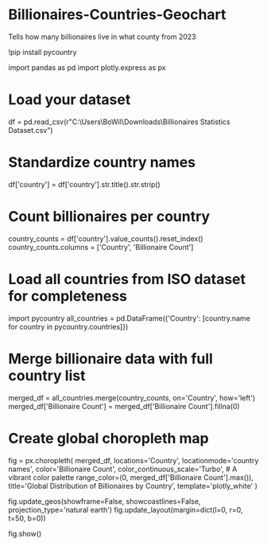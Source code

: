 # Billionaires-Countries-Geochart
Tells how many billionaires live in what county from 2023

!pip install pycountry

import pandas as pd
import plotly.express as px

# Load your dataset
df = pd.read_csv(r"C:\Users\BoWil\Downloads\Billionaires Statistics Dataset.csv")

# Standardize country names
df['country'] = df['country'].str.title().str.strip()

# Count billionaires per country
country_counts = df['country'].value_counts().reset_index()
country_counts.columns = ['Country', 'Billionaire Count']

# Load all countries from ISO dataset for completeness
import pycountry
all_countries = pd.DataFrame({'Country': [country.name for country in pycountry.countries]})

# Merge billionaire data with full country list
merged_df = all_countries.merge(country_counts, on='Country', how='left')
merged_df['Billionaire Count'] = merged_df['Billionaire Count'].fillna(0)

# Create global choropleth map
fig = px.choropleth(
    merged_df,
    locations='Country',
    locationmode='country names',
    color='Billionaire Count',
    color_continuous_scale='Turbo',  # A vibrant color palette
    range_color=(0, merged_df['Billionaire Count'].max()),
    title='Global Distribution of Billionaires by Country',
    template='plotly_white'
)

fig.update_geos(showframe=False, showcoastlines=False, projection_type='natural earth')
fig.update_layout(margin=dict(l=0, r=0, t=50, b=0))

fig.show()
